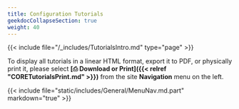 ```yaml
---
title: Configuration Tutorials
geekdocCollapseSection: true
weight: 40
---
```


{{< include file="/_includes/TutorialsIntro.md" type="page" >}}

To display all tutorials in a linear HTML format, export it to PDF, or physically print it, please select **[⎙ Download or Print]({{< relref "CORETutorialsPrint.md" >}})** from the site **Navigation** menu on the left.

{{< include file="static/includes/General/MenuNav.md.part" markdown="true" >}}
